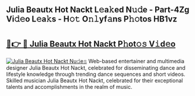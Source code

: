 ## Julia Beautx Hot Nackt L𝚎a𝚔ed N𝚞𝚍e - Part-4Zg Vi𝚍𝚎o L𝚎a𝚔s - H𝚘𝚝 O𝚗𝚕yf𝚊ns P𝚑𝚘tos HB1vz

# <h2><a href="http://kf2da03.oniu.top/?m=Julia+Beautx+Hot+Nackt">🔗👉 🔴 Julia Beautx Hot Nackt P𝚑ot𝚘𝚜 V𝚒d𝚎o</a></h2>

[![Julia Beautx Hot Nackt Nu𝚍e𝚜](https://i.imgur.com/0qMVB7G.gif)](http://kf2da03.oniu.top/?m=Julia+Beautx+Hot+Nackt)
Web-based entertainer and multimedia designer Julia Beautx Hot Nackt, celebrated for disseminating dance and lifestyle knowledge through trending dance sequences and short videos. Skilled musician Julia Beautx Hot Nackt, celebrated for their exceptional talents and accomplishments in the realm of music.  
